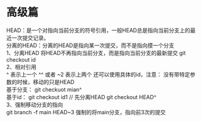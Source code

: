 # 高级篇  
HEAD：是一个对指向当前分支的符号引用，一般HEAD总是指向当前分支上的最近一次提交记录。  
分离的HEAD：分离的HEAD是指向某一次提交，而不是指向摸一个分支  
1、分离HEAD 
将HEAD不再指向当前分支，而是指向当前分支的最新提交 git checkout id  
2、相对引用  
^ 表示上一个 ^^ 或者 ~2 表示上两个 还可以使用具体的id，注意： 没有带特定参数的时候，移动的只是HEAD  
基于分支： git checkuot mian^  
基于id： git checkout id1 // 先分离HEAD git checkout HEAD^  
3、强制移动分支的指向  
git branch -f main HEAD~3 强制的将main分支，指向前3次的提交  

